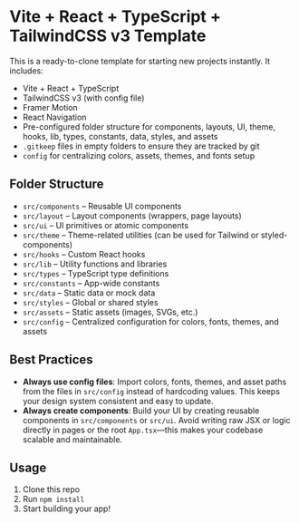 # Vite + React + TypeScript + TailwindCSS v3 Template

This is a ready-to-clone template for starting new projects instantly. It includes:
- Vite + React + TypeScript
- TailwindCSS v3 (with config file)
- Framer Motion
- React Navigation
- Pre-configured folder structure for components, layouts, UI, theme, hooks, lib, types, constants, data, styles, and assets
- `.gitkeep` files in empty folders to ensure they are tracked by git
- `config` for centralizing colors, assets, themes, and fonts setup

## Folder Structure

- `src/components` – Reusable UI components
- `src/layout` – Layout components (wrappers, page layouts)
- `src/ui` – UI primitives or atomic components
- `src/theme` – Theme-related utilities (can be used for Tailwind or styled-components)
- `src/hooks` – Custom React hooks
- `src/lib` – Utility functions and libraries
- `src/types` – TypeScript type definitions
- `src/constants` – App-wide constants
- `src/data` – Static data or mock data
- `src/styles` – Global or shared styles
- `src/assets` – Static assets (images, SVGs, etc.)
- `src/config` – Centralized configuration for colors, fonts, themes, and assets

## Best Practices

- **Always use config files**: Import colors, fonts, themes, and asset paths from the files in `src/config` instead of hardcoding values. This keeps your design system consistent and easy to update.
- **Always create components**: Build your UI by creating reusable components in `src/components` or `src/ui`. Avoid writing raw JSX or logic directly in pages or the root `App.tsx`—this makes your codebase scalable and maintainable.

## Usage
1. Clone this repo
2. Run `npm install`
3. Start building your app!